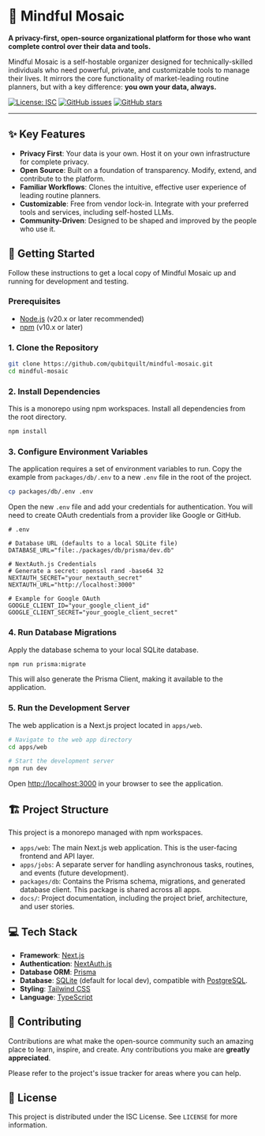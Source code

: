 # 🎨 Mindful Mosaic

**A privacy-first, open-source organizational platform for those who want complete control over their data and tools.**

Mindful Mosaic is a self-hostable organizer designed for technically-skilled individuals who need powerful, private, and customizable tools to manage their lives. It mirrors the core functionality of market-leading routine planners, but with a key difference: **you own your data, always.**

[![License: ISC](https://img.shields.io/badge/License-ISC-blue.svg)](https://opensource.org/licenses/ISC)
[![GitHub issues](https://img.shields.io/github/issues/qubitquilt/mindful-mosaic)](https://github.com/qubitquilt/mindful-mosaic/issues)
[![GitHub stars](https://img.shields.io/github/stars/qubitquilt/mindful-mosaic)](https://github.com/qubitquilt/mindful-mosaic/stargazers)

---

## ✨ Key Features

*   **Privacy First**: Your data is your own. Host it on your own infrastructure for complete privacy.
*   **Open Source**: Built on a foundation of transparency. Modify, extend, and contribute to the platform.
*   **Familiar Workflows**: Clones the intuitive, effective user experience of leading routine planners.
*   **Customizable**: Free from vendor lock-in. Integrate with your preferred tools and services, including self-hosted LLMs.
*   **Community-Driven**: Designed to be shaped and improved by the people who use it.

## 🚀 Getting Started

Follow these instructions to get a local copy of Mindful Mosaic up and running for development and testing.

### Prerequisites

*   [Node.js](https://nodejs.org/) (v20.x or later recommended)
*   [npm](https://www.npmjs.com/) (v10.x or later)

### 1. Clone the Repository

```bash
git clone https://github.com/qubitquilt/mindful-mosaic.git
cd mindful-mosaic
```

### 2. Install Dependencies

This is a monorepo using npm workspaces. Install all dependencies from the root directory.

```bash
npm install
```

### 3. Configure Environment Variables

The application requires a set of environment variables to run. Copy the example from `packages/db/.env` to a new `.env` file in the root of the project.

```bash
cp packages/db/.env .env
```

Open the new `.env` file and add your credentials for authentication. You will need to create OAuth credentials from a provider like Google or GitHub.

```dotenv
# .env

# Database URL (defaults to a local SQLite file)
DATABASE_URL="file:./packages/db/prisma/dev.db"

# NextAuth.js Credentials
# Generate a secret: openssl rand -base64 32
NEXTAUTH_SECRET="your_nextauth_secret"
NEXTAUTH_URL="http://localhost:3000"

# Example for Google OAuth
GOOGLE_CLIENT_ID="your_google_client_id"
GOOGLE_CLIENT_SECRET="your_google_client_secret"
```

### 4. Run Database Migrations

Apply the database schema to your local SQLite database.

```bash
npm run prisma:migrate
```

This will also generate the Prisma Client, making it available to the application.

### 5. Run the Development Server

The web application is a Next.js project located in `apps/web`.

```bash
# Navigate to the web app directory
cd apps/web

# Start the development server
npm run dev
```

Open [http://localhost:3000](http://localhost:3000) in your browser to see the application.

## 🏗️ Project Structure

This project is a monorepo managed with npm workspaces.

*   `apps/web`: The main Next.js web application. This is the user-facing frontend and API layer.
*   `apps/jobs`: A separate server for handling asynchronous tasks, routines, and events (future development).
*   `packages/db`: Contains the Prisma schema, migrations, and generated database client. This package is shared across all apps.
*   `docs/`: Project documentation, including the project brief, architecture, and user stories.

## 💻 Tech Stack

*   **Framework**: [Next.js](https://nextjs.org/)
*   **Authentication**: [NextAuth.js](https://next-auth.js.org/)
*   **Database ORM**: [Prisma](https://www.prisma.io/)
*   **Database**: [SQLite](https://www.sqlite.org/) (default for local dev), compatible with [PostgreSQL](https://www.postgresql.org/).
*   **Styling**: [Tailwind CSS](https://tailwindcss.com/)
*   **Language**: [TypeScript](https://www.typescriptlang.org/)

## 🤝 Contributing

Contributions are what make the open-source community such an amazing place to learn, inspire, and create. Any contributions you make are **greatly appreciated**.

Please refer to the project's issue tracker for areas where you can help.

## 📄 License

This project is distributed under the ISC License. See `LICENSE` for more information.
